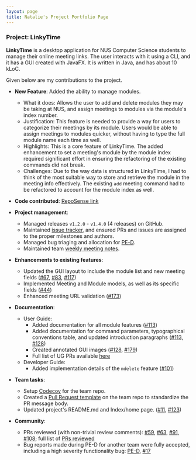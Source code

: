 ```yaml
---
layout: page
title: Natalie's Project Portfolio Page
---
```


### Project: LinkyTime

**LinkyTime** is a desktop application for NUS Computer Science students to manage their online meeting links. The user interacts with it using a CLI, and it has a GUI created with JavaFX. It is written in Java, and has about 10 kLoC.

Given below are my contributions to the project.

* **New Feature**: Added the ability to manage modules.
    * What it does: Allows the user to add and delete modules they may be taking at NUS, and assign meetings to modules via the module's index number.
    * Justification: This feature is needed to provide a way for users to categorize their meetings by its module. Users would be able to assign meetings to modules quicker, without having to type the full module name each time as well.
    * Highlights: This is a core feature of LinkyTime. The added enhancement to set a meeting's module by the module index required significant effort in ensuring the refactoring of the existing commands did not break.
    * Challenges: Due to the way data is structured in LinkyTime, I had to think of the most suitable way to store and retrieve the module in the meeting info effectively. The existing `add` meeting command had to be refactored to account for the module index as well.

* **Code contributed**: [RepoSense link](https://nus-cs2103-ay2122s2.github.io/tp-dashboard/?search=AY2122S2-CS2103T-T13-3%2Ftp&sort=groupTitle&sortWithin=title&timeframe=commit&mergegroup=&groupSelect=groupByRepos&breakdown=true&checkedFileTypes=docs~functional-code~test-code~other&since=2022-02-18&tabOpen=true&tabType=authorship&tabAuthor=NatalieTanML&tabRepo=AY2122S2-CS2103T-T13-3%2Ftp%5Bmaster%5D&authorshipIsMergeGroup=false&authorshipFileTypes=docs&authorshipIsBinaryFileTypeChecked=false)

* **Project management**:
    * Managed releases `v1.2.0` - `v1.4.0` (4 releases) on GitHub.
    * Maintained [issue tracker](https://github.com/AY2122S2-CS2103T-T13-3/tp/issues?q=is%3Aissue+author%3ANatalieTanML+), and ensured PRs and issues are assigned to the proper milestones and authors.
    * Managed bug triaging and allocation for [PE-D](https://github.com/AY2122S2-CS2103T-T13-3/tp/issues?q=is%3Aissue+%5Bpe-d%5D).
    * Maintained team [weekly meeting notes](https://docs.google.com/document/d/1blOVPpajNMHmHRSajK4t9cl0r2PwMiO2j7FF4Xy-pO8/edit?usp=sharing).

* **Enhancements to existing features**:
    * Updated the GUI layout to include the module list and new meeting fields ([\#67](https://github.com/AY2122S2-CS2103T-T13-3/tp/pull/67), [\#83](https://github.com/AY2122S2-CS2103T-T13-3/tp/pull/83), [\#117](https://github.com/AY2122S2-CS2103T-T13-3/tp/pull/117))
    * Implemented Meeting and Module models, as well as its specific fields ([\#44](https://github.com/AY2122S2-CS2103T-T13-3/tp/pull/44))
    * Enhanced meeting URL validation ([\#173](https://github.com/AY2122S2-CS2103T-T13-3/tp/pull/173))

* **Documentation**:
    * User Guide:
        * Added documentation for all module features ([\#113](https://github.com/AY2122S2-CS2103T-T13-3/tp/pull/113))
        * Added documentation for command parameters, typographical conventions table, and updated introduction paragraphs ([\#113](https://github.com/AY2122S2-CS2103T-T13-3/tp/pull/113), [\#128](https://github.com/AY2122S2-CS2103T-T13-3/tp/pull/128))
        * Created annotated GUI images ([\#128](https://github.com/AY2122S2-CS2103T-T13-3/tp/pull/128), [\#179](https://github.com/AY2122S2-CS2103T-T13-3/tp/pull/179))
        * Full list of UG PRs available [here](https://github.com/AY2122S2-CS2103T-T13-3/tp/pulls?q=is%3Apr+ug+author%3ANatalieTanML)
    * Developer Guide:
        * Added implementation details of the `mdelete` feature ([\#101](https://github.com/AY2122S2-CS2103T-T13-3/tp/pull/101))

* **Team tasks**:
    * Setup [Codecov](https://app.codecov.io/gh/AY2122S2-CS2103T-T13-3/tp) for the team repo.
    * Created a [Pull Request template](https://github.com/AY2122S2-CS2103T-T13-3/tp/pull/47) on the team repo to standardize the PR message body.
    * Updated project's README.md and Index/home page. ([\#11](https://github.com/AY2122S2-CS2103T-T13-3/tp/pull/11), [\#123](https://github.com/AY2122S2-CS2103T-T13-3/tp/pull/123))

* **Community**:
    * PRs reviewed (with non-trivial review comments): [\#59](https://github.com/AY2122S2-CS2103T-T13-3/tp/pull/59), [\#63](https://github.com/AY2122S2-CS2103T-T13-3/tp/pull/63), [\#91](https://github.com/AY2122S2-CS2103T-T13-3/tp/pull/91), [\#108](https://github.com/AY2122S2-CS2103T-T13-3/tp/pull/108); full list of [PRs reviewed](https://github.com/AY2122S2-CS2103T-T13-3/tp/pulls?q=is%3Apr+reviewed-by%3ANatalieTanML+)
    * Bug reports made during PE-D for another team were fully accepted, including a high severity functionality bug: [PE-D](https://github.com/NatalieTanML/ped/issues), [\#17](https://github.com/NatalieTanML/ped/issues/17)
